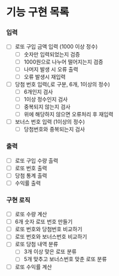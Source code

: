 # 기능 구현 목록

### 입력
-[ ] 로또 구입 금액 입력 (1000 이상 정수)
  -[ ] 숫자만 입력되었는지 검증
  -[ ] 1000원으로 나누어 떨어지는지 검증
  -[ ] 나머지 발생 시 오류 출력
  -[ ] 오류 발생시 재입력
-[ ] 당첨 번호 입력(,로 구분, 6개, 1이상의 정수)
  -[ ] 6개인지 검사
  -[ ] 1이상 정수인지 검사
  -[ ] 중복되지 않는지 검사
  -[ ] 위에 해당하지 않으면 오류처리 후 재입력
-[ ] 보너스 번호 입력 (1이상의 정수)
  -[ ] 당첨번호와 중복되는지 검사 

### 출력
-[ ] 로또 구입 수량 출력
-[ ] 로또 번호 출력
-[ ] 당첨 통계 출력
-[ ] 수익률 출력

### 구현 로직
-[ ] 로또 수량 계산
-[ ] 6개 숫자 로또 번호 만들기
-[ ] 로또 번호와 당첨번호 비교하기
-[ ] 로또 번호와 보너스번호 비교하기
-[ ] 로또 당첨 내역 분류 
  -[ ] 3개 이상 맞은 로또 분류
  -[ ] 5개 맞추고 보너스번호 맞춘 로또 분류 
-[ ] 로또 수익률 계산